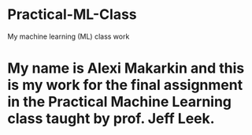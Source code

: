 # Practical-ML-Class
My machine learning (ML) class work

# My name is Alexi Makarkin and this is my work for the final assignment in the Practical Machine Learning class taught by prof. Jeff Leek.

